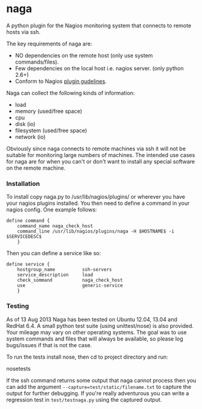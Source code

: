 # naga

A python plugin for the Nagios monitoring system that connects to remote hosts
via ssh. 

The key requirements of naga are:
 * NO dependencies on the remote host (only use system commands/files).
 * Few dependencies on the local host i.e. nagios server. (only python 2.6+)
 * Conform to Nagios [plugin gudelines][pgl].

Naga can collect the following kinds of information:
 * load 
 * memory (used/free space)
 * cpu
 * disk (io)
 * filesystem (used/free space)
 * network (io)


Obviously since naga connects to remote machines via ssh it will not be
suitable for monitoring large numbers of machines. The intended use cases for
naga are for when you can't or don't want to install any special software on
the remote machine.


### Installation


To install copy naga.py to /usr/lib/nagios/plugins/ or wherever you have your
nagios plugins installed. You then need to define a command in your nagios
config. One example follows:

    define command {
        command_name naga_check_host
        command_line /usr/lib/nagios/plugins/naga -H $HOSTNAME$ -i $SERVICEDESC$ 
        }

Then you can define a service like so:

    define service {
        hostgroup_name          ssh-servers
        service_description     load
        check_sommand           naga_check_host
        use                     generic-service
        }


### Testing

As of 13 Aug 2013 Naga has been tested on Ubuntu 12.04, 13.04 and RedHat 6.4. A
small python test suite (using unittest/nose) is also provided. Your mileage
may vary on other operating systems. The goal was to use system commands and
files that will always be available, so please log bugs/issues if that is not
the case.

To run the tests install nose, then cd to project directory and run:

   nosetests  

If the ssh command returns some output that naga cannot process then you can
add the argument `--capture=test/static/filename.txt` to capture the output for
further debugging. If you're really adventurous you can write a regression test
in `test/testnaga.py` using the captured output.

[pgl]: http://nagiosplug.sourceforge.net/developer-guidelines.html
